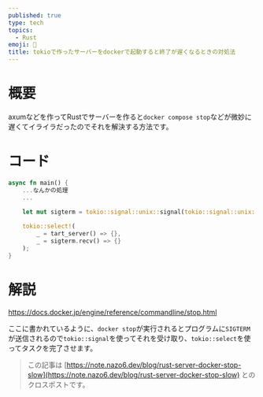 ```yaml
---
published: true
type: tech
topics:
  - Rust
emoji: 📄
title: tokioで作ったサーバーをdockerで起動すると終了が遅くなるときの対処法
---
```


# 概要
axumなどを作ってRustでサーバーを作ると`docker compose stop`などが微妙に遅くてイライラだったのでそれを解決する方法です。

# コード
```rust
async fn main() {
	...なんかの処理
	...
	
    let mut sigterm = tokio::signal::unix::signal(tokio::signal::unix::SignalKind::terminate()).unwrap();

    tokio::select!(
        _ = tart_server() => {},
        _ = sigterm.recv() => {}
    );
}
```

# 解説

https://docs.docker.jp/engine/reference/commandline/stop.html

ここに書かれているように、`docker stop`が実行されるとプログラムに`SIGTERM`が送信されるので`tokio::signal`を使ってそれを受け取り、`tokio::select`を使ってタスクを完了させます。

> この記事は [https://note.nazo6.dev/blog/rust-server-docker-stop-slow](https://note.nazo6.dev/blog/rust-server-docker-stop-slow) とのクロスポストです。